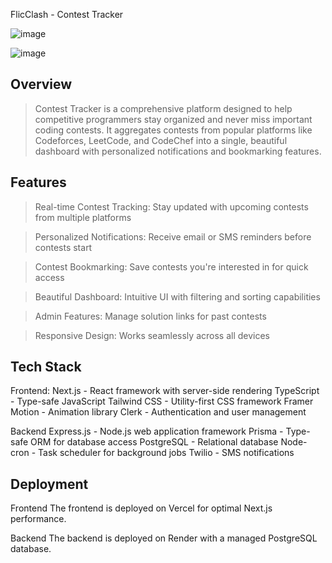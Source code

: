 FlicClash - Contest Tracker

![image](https://github.com/user-attachments/assets/f72dec5d-e0c3-4ba6-bee4-6313ba19c5cd)

![image](https://github.com/user-attachments/assets/513f01e8-1ad5-46e3-8b31-ed630d3aab6e)



## Overview

> Contest Tracker is a comprehensive platform designed to help competitive programmers stay organized and never miss important coding contests. It aggregates contests from popular platforms like Codeforces, LeetCode, and CodeChef into a single, beautiful dashboard with personalized notifications and bookmarking features.

## Features

> Real-time Contest Tracking: Stay updated with upcoming contests from multiple platforms

> Personalized Notifications: Receive email or SMS reminders before contests start

> Contest Bookmarking: Save contests you're interested in for quick access

> Beautiful Dashboard: Intuitive UI with filtering and sorting capabilities

> Admin Features: Manage solution links for past contests

> Responsive Design: Works seamlessly across all devices

## Tech Stack

Frontend: 
Next.js - React framework with server-side rendering
TypeScript - Type-safe JavaScript
Tailwind CSS - Utility-first CSS framework
Framer Motion - Animation library
Clerk - Authentication and user management


Backend
Express.js - Node.js web application framework
Prisma - Type-safe ORM for database access
PostgreSQL - Relational database
Node-cron - Task scheduler for background jobs
Twilio - SMS notifications


## Deployment

Frontend
The frontend is deployed on Vercel for optimal Next.js performance.

Backend
The backend is deployed on Render with a managed PostgreSQL database.
